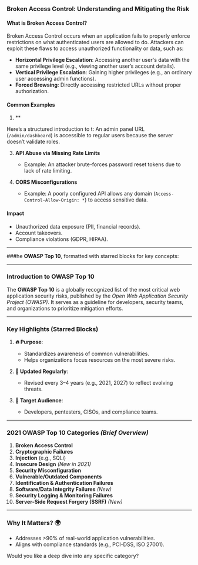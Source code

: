 

### **Broken Access Control: Understanding and Mitigating the Risk**

#### **What is Broken Access Control?**
Broken Access Control occurs when an application fails to properly enforce restrictions on what authenticated users are allowed to do. Attackers can exploit these flaws to access unauthorized functionality or data, such as:

- **Horizontal Privilege Escalation**: Accessing another user's data with the same privilege level (e.g., viewing another user’s account details).
- **Vertical Privilege Escalation**: Gaining higher privileges (e.g., an ordinary user accessing admin functions).
- **Forced Browsing**: Directly accessing restricted URLs without proper authorization.

#### **Common Examples**
1. **

Here’s a structured introduction to t: An admin panel URL (`/admin/dashboard`) is accessible to regular users because the server doesn’t validate roles.

3. **API Abuse via Missing Rate Limits**  
   - Example: An attacker brute-forces password reset tokens due to lack of rate limiting.

3. **CORS Misconfigurations**  
   - Example: A poorly configured API allows any domain (`Access-Control-Allow-Origin: *`) to access sensitive data.

#### **Impact**
- Unauthorized data exposure (PII, financial records).
- Account takeovers.
- Compliance violations (GDPR, HIPAA).

---

###he **OWASP Top 10**, formatted with starred blocks for key concepts:

---

### **Introduction to OWASP Top 10**  
The **OWASP Top 10** is a globally recognized list of the most critical web application security risks, published by the *Open Web Application Security Project (OWASP)*. It serves as a guideline for developers, security teams, and organizations to prioritize mitigation efforts.

---

### **Key Highlights (Starred Blocks)**  
1. **🔥 Purpose**:  
   - Standardizes awareness of common vulnerabilities.  
   - Helps organizations focus resources on the most severe risks.  

2. **📌 Updated Regularly**:  
   - Revised every 3–4 years (e.g., 2021, 2027) to reflect evolving threats.  

3. **🎯 Target Audience**:  
   - Developers, pentesters, CISOs, and compliance teams.  

---

### **2021 OWASP Top 10 Categories** *(Brief Overview)*  
1. **Broken Access Control**  
2. **Cryptographic Failures**  
3. **Injection** (e.g., SQLi)  
4. **Insecure Design** *(New in 2021)*  
5. **Security Misconfiguration**  
6. **Vulnerable/Outdated Components**  
7. **Identification & Authentication Failures**  
8. **Software/Data Integrity Failures** *(New)*  
9. **Security Logging & Monitoring Failures**  
10. **Server-Side Request Forgery (SSRF)** *(New)*  

---

### **Why It Matters?** 🌍  
- Addresses >90% of real-world application vulnerabilities.  
- Aligns with compliance standards (e.g., PCI-DSS, ISO 27001).  

Would you like a deep dive into any specific category?